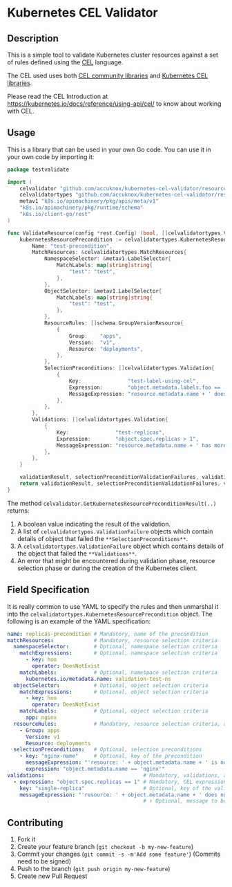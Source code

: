 # Kubernetes CEL Validator

## Description

This is a simple tool to validate Kubernetes cluster resources against a set of rules defined using the [CEL](https://github.com/google/cel-spec) language.

The CEL used uses both [CEL community libraries](https://kubernetes.io/docs/reference/using-api/cel/#cel-community-libraries) and [Kubernetes CEL libraries](https://kubernetes.io/docs/reference/using-api/cel/#kubernetes-cel-libraries).

Please read the CEL Introduction at https://kubernetes.io/docs/reference/using-api/cel/ to know about working with CEL.

## Usage

This is a library that can be used in your own Go code. You can use it in your own code by importing it:

```go
package testvalidate

import (
	celvalidator "github.com/accuknox/kubernetes-cel-validator/resource-cel-validator/pkg"
	celvalidatortypes "github.com/accuknox/kubernetes-cel-validator/resource-cel-validator/pkg/types"
	metav1 "k8s.io/apimachinery/pkg/apis/meta/v1"
	"k8s.io/apimachinery/pkg/runtime/schema"
	"k8s.io/client-go/rest"
)

func ValidateResource(config *rest.Config) (bool, []celvalidatortypes.ValidationFailure, celvalidatortypes.ValidationFailure, error) {
	kubernetesResourcePrecondition := celvalidatortypes.KubernetesResourcePrecondition{
		Name: "test-precondition",
		MatchResources: &celvalidatortypes.MatchResources{
			NamespaceSelector: &metav1.LabelSelector{
				MatchLabels: map[string]string{
					"test": "test",
				},
			},
			ObjectSelector: &metav1.LabelSelector{
				MatchLabels: map[string]string{
					"test": "test",
				},
			},
			ResourceRules: []schema.GroupVersionResource{
				{
					Group:    "apps",
					Version:  "v1",
					Resource: "deployments",
				},
			},
			SelectionPreconditions: []celvalidatortypes.Validation{
				{
					Key:               "test-label-using-cel",
					Expression:        "object.metadata.labels.foo == 'bar'",
					MessageExpression: "resource.metadata.name + ' does not have label foo=bar'",
				},
			},
		},
		Validations: []celvalidatortypes.Validation{
			{
				Key:               "test-replicas",
				Expression:        "object.spec.replicas > 1",
				MessageExpression: "resource.metadata.name + ' has more than 1 replica'",
			},
		},
	}

	validationResult, selectionPreconditionValidationFailures, validationFailure, err := celvalidator.GetKubernetesResourcePreconditionResult(&kubernetesResourcePrecondition, config)
	return validationResult, selectionPreconditionValidationFailures, validationFailure, err
}
```

The method `celvalidator.GetKubernetesResourcePreconditionResult(..)` returns:
1. A boolean value indicating the result of the validation.
2. A list of `celvalidatortypes.ValidationFailure` objects which contain details of object that failed the `**SelectionPreconditions**`.
3. A `celvalidatortypes.ValidationFailure` object which contains details of the object that failed the `**Validations**`.
4. An error that might be encountered during validation phase, resource selection phase or during the creation of the Kubernetes client.

## Field Specification

It is really common to use YAML to specify the rules and then unmarshal it into the `celvalidatortypes.KubernetesResourcePrecondition` object. The following is an example of the YAML specification:

```yaml
name: replicas-precondition # Mandatory, name of the precondition
matchResources:             # Mandatory, resource selection criteria
  namespaceSelector:        # Optional, namespace selection criteria
    matchExpressions:       # Optional, namespace selection criteria
      - key: hoo
        operator: DoesNotExist
    matchLabels:            # Optional, namespace selection criteria
      kubernetes.io/metadata.name: validation-test-ns
  objectSelector:           # Optional, object selection criteria
    matchExpressions:       # Optional, object selection criteria
      - key: hoo
        operator: DoesNotExist
    matchLabels:            # Optional, object selection criteria
      app: nginx
  resourceRules:            # Mandatory, resource selection criteria, at least one resource rule is required
    - Group: apps
      Version: v1
      Resource: deployments
  selectionPreconditions:   # Optional, selection preconditions
    - key: "nginx-name"     # Optional, key of the precondition
      messageExpression: "'resource: ' + object.metadata.name + ' is not nginx'" # Optional, message to be displayed when the precondition fails
      expression: "object.metadata.name == 'nginx'"                              # Mandatory, CEL expression to be evaluated
validations:                                # Mandatory, validations, at least one validation is required
  - expression: "object.spec.replicas == 1" # Mandatory, CEL expression to be evaluated
    key: "single-replica"                   # Optional, key of the validation
    messageExpression: "'resource: ' + object.metadata.name + ' does not have 1 replica, it has ' + string(object.spec.replicas)" 
                                            # ⬆ Optional, message to be displayed when the validation fails
```

## Contributing

1. Fork it
2. Create your feature branch (`git checkout -b my-new-feature`)
3. Commit your changes (`git commit -s -m'Add some feature'`) (Commits need to be signed)
4. Push to the branch (`git push origin my-new-feature`)
5. Create new Pull Request
